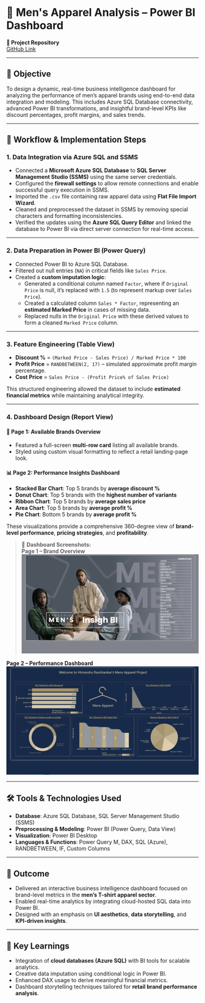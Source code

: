 
# 👕 Men's Apparel Analysis – Power BI Dashboard

**🔗 Project Repository**  
[GitHub Link](https://github.com/YourRepo/Mens-Apparel-InsightBI)

---

## 🎯 Objective

To design a dynamic, real-time business intelligence dashboard for analyzing the performance of men’s apparel brands using end-to-end data integration and modeling. This includes Azure SQL Database connectivity, advanced Power BI transformations, and insightful brand-level KPIs like discount percentages, profit margins, and sales trends.

---

## 🔄 Workflow & Implementation Steps

### 1. **Data Integration via Azure SQL and SSMS**

- Connected a **Microsoft Azure SQL Database** to **SQL Server Management Studio (SSMS)** using the same server credentials.
- Configured the **firewall settings** to allow remote connections and enable successful query execution in SSMS.
- Imported the `.csv` file containing raw apparel data using **Flat File Import Wizard**.
- Cleaned and preprocessed the dataset in SSMS by removing special characters and formatting inconsistencies.
- Verified the updates using the **Azure SQL Query Editor** and linked the database to Power BI via direct server connection for real-time access.

---

### 2. **Data Preparation in Power BI (Power Query)**

- Connected Power BI to Azure SQL Database.
- Filtered out null entries (`NA`) in critical fields like `Sales Price`.
- Created a **custom imputation logic**:
  - Generated a conditional column named `Factor`, where if `Original Price` is null, it’s replaced with `1.5` (to represent markup over `Sales Price`).
  - Created a calculated column `Sales * Factor`, representing an **estimated Marked Price** in cases of missing data.
  - Replaced nulls in the `Original Price` with these derived values to form a cleaned `Marked Price` column.

---

### 3. **Feature Engineering (Table View)**

- **Discount %** = `(Marked Price - Sales Price) / Marked Price * 100`
- **Profit Price** = `RANDBETWEEN(2, 17)` – simulated approximate profit margin percentage.
- **Cost Price** = `Sales Price - (Profit Price% of Sales Price)`

This structured engineering allowed the dataset to include **estimated financial metrics** while maintaining analytical integrity.

---

### 4. **Dashboard Design (Report View)**

#### 🧾 Page 1: **Available Brands Overview**
- Featured a full-screen **multi-row card** listing all available brands.
- Styled using custom visual formatting to reflect a retail landing-page look.

#### 📊 Page 2: **Performance Insights Dashboard**
- **Stacked Bar Chart**: Top 5 brands by **average discount %**
- **Donut Chart**: Top 5 brands with the **highest number of variants**
- **Ribbon Chart**: Top 5 brands by **average sales price**
- **Area Chart**: Top 5 brands by **average profit %**
- **Pie Chart**: Bottom 5 brands by **average profit %**

These visualizations provide a comprehensive 360-degree view of **brand-level performance**, **pricing strategies**, and **profitability**.

> 📸 **Dashboard Screenshots:**  
**Page 1 – Brand Overview**  
![Report Page 1](Report%20Page%201.png)

**Page 2 – Performance Dashboard**  
![Report Page 2](Report%20Page%202.png)

---

## 🛠️ Tools & Technologies Used

- **Database**: Azure SQL Database, SQL Server Management Studio (SSMS)
- **Preprocessing & Modeling**: Power BI (Power Query, Data View)
- **Visualization**: Power BI Desktop
- **Languages & Functions**: Power Query M, DAX, SQL (Azure), RANDBETWEEN, IF, Custom Columns

---

## 🌟 Outcome

- Delivered an interactive business intelligence dashboard focused on brand-level metrics in the **men’s T-shirt apparel sector**.
- Enabled real-time analytics by integrating cloud-hosted SQL data into Power BI.
- Designed with an emphasis on **UI aesthetics**, **data storytelling**, and **KPI-driven insights**.

---

## 🧠 Key Learnings

- Integration of **cloud databases (Azure SQL)** with BI tools for scalable analytics.
- Creative data imputation using conditional logic in Power BI.
- Enhanced DAX usage to derive meaningful financial metrics.
- Dashboard storytelling techniques tailored for **retail brand performance analysis**.
